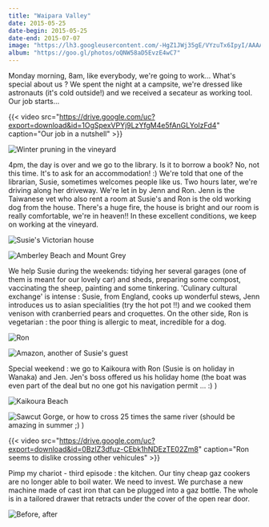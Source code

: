 ```yaml
---
title: "Waipara Valley"
date: 2015-05-25
date-begin: 2015-05-25
date-end: 2015-07-07
image: "https://lh3.googleusercontent.com/-HgZ1JWj35gE/VYzuTx6IpyI/AAAAAAAAFqs/IL4Bjsk76cw/s1280/upload_-1.jpg"
album: "https://goo.gl/photos/oQNW58aD5EvzE4wC7"
---
```


Monday morning, 8am, like everybody, we're going to work... What's special about us ? We spent the night at a campsite, we're dressed like astronauts (it's cold outside!) and we received a secateur as working tool. Our job starts...

{{< video src="https://drive.google.com/uc?export=download&id=1OgSpexVPYj9LzYfgM4e5fAnGLYoIzFd4" caption="Our job in a nutshell" >}}

![Winter pruning in the vineyard](https://lh3.googleusercontent.com/-0c_MLDtSqi4/VYzuZd_dcGI/AAAAAAAAFrM/T2Nwsekb3ik/s1280/upload_-1.jpg)

4pm, the day is over and we go to the library. Is it to borrow a book? No, not this time. It's to ask for an accommodation! :) We're told that one of the librarian, Susie, sometimes welcomes people like us. Two hours later, we're driving along her driveway. We're let in by Jenn and Ron. Jenn is the Taiwanese vet who also rent a room at Susie's and Ron is the old working dog from the house. There's a huge fire, the house is bright and our room is really comfortable, we're in heaven!! In these excellent conditions, we keep on working at the vineyard.

![Susie's Victorian house](https://lh3.googleusercontent.com/-mXRwpDYYcL8/VYzudtKtKHI/AAAAAAAAFrk/e_IUzGlxw80/s1280/upload_-1.jpg)


![Amberley Beach and Mount Grey](https://lh3.googleusercontent.com/-OoP45dT7DWI/VYzujtb0RWI/AAAAAAAAFsE/oSrsll4AVEE/s1280/upload_-1.jpg)


We help Susie during the weekends: tidying her several garages (one of them is meant for our lovely car) and sheds, preparing some compost, vaccinating the sheep, painting and some tinkering.  'Culinary cultural exchange' is intense : Susie, from England, cooks up wonderful stews, Jenn introduces us to asian specialities (try the hot pot !!) and we cooked them venison with cranberried pears and croquettes. On the other side, Ron is vegetarian : the poor thing is allergic to meat, incredible for a dog.

![Ron](https://lh3.googleusercontent.com/-0Qgc0NmTqV0/VYzus_59X7I/AAAAAAAAFs8/4jgOqnX6Y_A/s1280/upload_-1.jpg)

![Amazon, another of Susie's guest](https://lh3.googleusercontent.com/-DzcigE65uHU/VYzuo6MnQkI/AAAAAAAAFsk/aCEN5gLh0FY/s1280/upload_-1.jpg)

Special weekend : we go to Kaikoura with Ron (Susie is on holiday in Wanaka) and Jen. Jen's boss offered us his holiday home (the boat was even part of the deal but no one got his navigation permit ... :) )

![Kaikoura Beach](https://lh3.googleusercontent.com/-Fwm9UCtrYbY/VZ2wiOq9WLI/AAAAAAAAF5k/ssBNKXFCxdU/s1280/PhotoGrid_1436256539833.jpg)

![Sawcut Gorge, or how to cross 25 times the same river (should be amazing in summer ;) )](https://lh3.googleusercontent.com/-rhGKFKrhrag/VZ2wiPGqOhI/AAAAAAAAF5Y/wrA0y9rvHc8/s1280/PhotoGrid_1436256800063.jpg)

{{< video src="https://drive.google.com/uc?export=download&id=0BzIZ3dfuz-CEbk1hNDEzTE02Zm8" caption="Ron seems to dislike crossing other vehicules" >}}

Pimp my chariot - third episode : the kitchen. Our tiny cheap gaz cookers are no longer able to boil water. We need to invest. We purchase a new machine made of cast iron that can be plugged into a gaz bottle. The whole is in a tailored drawer that retracts under the cover of the open rear door.

![Before, after](https://lh3.googleusercontent.com/-4uiBBABowX4/VaCb_XhsVyI/AAAAAAAAF6s/eV6Xhajxt7c/s1280/PhotoGrid_1436569515374.jpg)
